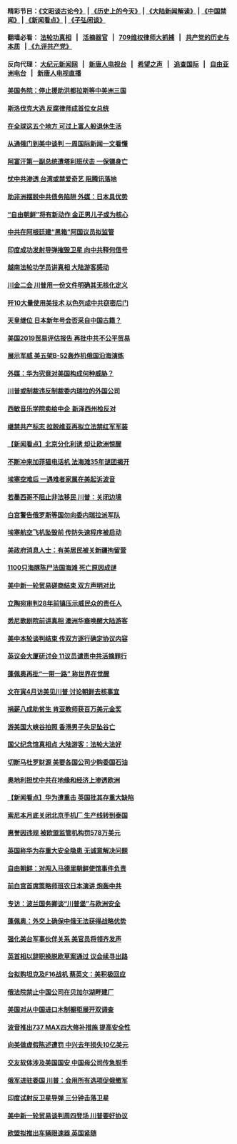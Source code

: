 #### 精彩节目：[《文昭谈古论今》](http://134.209.198.168/wenzhao) | [《历史上的今天》](http://134.209.198.168/today-in-history) | [《大陆新闻解读》](http://134.209.198.168/ntdtv-comedy) | [《中国禁闻》](http://134.209.198.168/ntdtv-news) | [《新闻看点》](http://134.209.198.168/news-insight) | [《子弘闲谈》](http://134.209.198.168/zihongxiantan/) 

  #### 翻墙必看： [法轮功真相](http://134.209.198.168:10000/videos/truth.html) &nbsp;&nbsp;|&nbsp;&nbsp; [活摘器官](http://134.209.198.168:10000/videos/res/Organs/) &nbsp;&nbsp;|&nbsp;&nbsp; [709维权律师大抓捕](http://134.209.198.168:10000/videos/709/) &nbsp;&nbsp;|&nbsp;&nbsp; [共产党的历史与本质](http://134.209.198.168:10000/videos/ccp.html) &nbsp;&nbsp;| [《九评共产党》](http://134.209.198.168:10000/videos/jiuping/) 

#### 反向代理： [大纪元新闻网](http://134.209.198.168:10080/) &nbsp;&nbsp;|&nbsp;&nbsp; [新唐人电视台](http://134.209.198.168:8000/) &nbsp;&nbsp;|&nbsp;&nbsp; [希望之声](http://134.209.198.168:8200/) &nbsp;&nbsp;|&nbsp;&nbsp; [追查国际](http://134.209.198.168:10010/) &nbsp;&nbsp;|&nbsp;&nbsp; [自由亚洲电台](http://134.209.198.168:9800/) &nbsp;&nbsp;|&nbsp;&nbsp; [新唐人电视直播](http://134.209.198.168/) 

#### [美国务院：停止援助洪都拉斯等中美洲三国](../pages/nsc418/n11152947.md?t=03312137) 

#### [斯洛伐克大选 反腐律师成首位女总统](../pages/nsc418/n11153077.md?t=03312137) 

#### [在全球这五个地方 可过上富人般退休生活](../pages/nsc418/n11151775.md?t=03312137) 

#### [从通俄门到美中谈判 一周国际新闻一文看懂](../pages/nsc418/n11151265.md?t=03312137) 

#### [阿富汗第一副总统遭塔利班伏击 一保镖身亡](../pages/nsc418/n11152070.md?t=03312137) 

#### [忧中共渗透 台湾或禁爱奇艺 阻腾讯落地](../pages/nsc418/n11151626.md?t=03312137) 

#### [助非洲摆脱中共债务陷阱 外媒：日本具优势](../pages/nsc418/n11151637.md?t=03312137) 

#### [“自由朝鲜”将有新动作 金正男儿子或为核心](../pages/nsc418/n11151559.md?t=03312137) 

#### [中共在阿根廷建“黑箱”阿国议员拟监管](../pages/nsc418/n11151549.md?t=03312137) 

#### [印度成功发射导弹摧毁卫星 向中共释何信号](../pages/nsc418/n11151376.md?t=03312137) 

#### [越南法轮功学员讲真相 大陆游客感动](../pages/nsc418/n11151052.md?t=03312137) 

#### [川金二会 川普用一份文件明确其无核化定义](../pages/nsc418/n11151140.md?t=03312137) 

#### [歼10大量使用美技术 以色列成中共窃密后门](../pages/nsc418/n11143429.md?t=03312137) 

#### [天皇继位 日本新年号会否采自中国古籍？](../pages/nsc418/n11151078.md?t=03312137) 

#### [美国2019贸易评估报告 再批中共不公平贸易](../pages/nsc418/n11150818.md?t=03312137) 

#### [展示军威 美五架B-52轰炸机俄国沿海演练](../pages/nsc418/n11150480.md?t=03312137) 

#### [外媒：华为究竟对美国构成何种威胁？](../pages/nsc418/n11149562.md?t=03312137) 

#### [川普或制裁违反制裁委内瑞拉的外国公司](../pages/nsc418/n11150019.md?t=03312137) 

#### [西敏音乐学院卖给中企 新泽西州检反对](../pages/nsc418/n11149680.md?t=03312137) 

#### [继禁共产标志 拉脱维亚再拟立法禁红军军装](../pages/nsc418/n11149779.md?t=03312137) 

#### [【新闻看点】北京分化利诱 却让欧洲惊醒](../pages/nsc418/n11149321.md?t=03312137) 

#### [不断冲来加菲猫电话机 法海滩35年谜团揭开](../pages/nsc418/n11149623.md?t=03312137) 

#### [埃塞空难后 一遇难者家属在美起诉波音](../pages/nsc418/n11149698.md?t=03312137) 

#### [若墨西哥不阻止非法移民 川普：关闭边境](../pages/nsc418/n11149488.md?t=03312137) 

#### [白宫警告俄罗斯等国勿向委内瑞拉派军队](../pages/nsc418/n11149658.md?t=03312137) 

#### [埃塞航空飞机坠毁前 传防失速程序被启动](../pages/nsc418/n11149281.md?t=03312137) 

#### [美政府消息人士：有美居民被关新疆拘留营](../pages/nsc418/n11149339.md?t=03312137) 

#### [1100只海豚陈尸法国海滩 死亡原因成谜](../pages/nsc418/n11148870.md?t=03312137) 

#### [美中新一轮贸易磋商结束 双方声明对比](../pages/nsc418/n11149183.md?t=03312137) 

#### [立陶宛审判28年前镇压示威民众的责任人](../pages/nsc418/n11148633.md?t=03312137) 

#### [悉尼歌剧院前讲真相 澳洲华裔唤醒大陆游客](../pages/nsc418/n11148530.md?t=03312137) 

#### [美中本轮谈判结束 传双方逐行确定协议内容](../pages/nsc418/n11148669.md?t=03312137) 

#### [英议会大厦研讨会 11议员谴责中共活摘罪行](../pages/nsc418/n11147307.md?t=03312137) 

#### [蓬佩奥再批“一带一路” 称世界在觉醒](../pages/nsc418/n11148618.md?t=03312137) 

#### [文在寅4月访美见川普 讨论朝鲜去核事宜](../pages/nsc418/n11148476.md?t=03312137) 

#### [捐薪八成助贫生 肯亚教师获百万美元金奖](../pages/nsc418/n11148002.md?t=03312137) 

#### [游美国大峡谷拍照 香港男子失足坠谷亡](../pages/nsc418/n11147271.md?t=03312137) 

#### [国父纪念馆真相点 大陆游客：法轮大法好](../pages/nsc418/n11146855.md?t=03312137) 

#### [切断马杜罗财源 美要各国公司少购委国石油](../pages/nsc418/n11147170.md?t=03312137) 

#### [奥地利担忧中共在地缘和经济上渗透欧洲](../pages/nsc418/n11147131.md?t=03312137) 

#### [【新闻看点】华为遭重击 英国批其存重大缺陷](../pages/nsc418/n11146848.md?t=03312137) 

#### [索尼本月底关闭北京手机厂 生产线转到泰国](../pages/nsc418/n11146898.md?t=03312137) 

#### [惠誉因违规 被欧盟监管机构罚578万美元](../pages/nsc418/n11146571.md?t=03312137) 

#### [英国称华为存重大安全隐患 无诚意解决问题](../pages/nsc418/n11146736.md?t=03312137) 

#### [自由朝鲜：对闯入马德里朝鲜使馆事件负责](../pages/nsc418/n11145851.md?t=03312137) 

#### [前白宫首席策略师班农日本演讲 炮轰中共](../pages/nsc418/n11145680.md?t=03312137) 

#### [专访：波兰国务卿谈“川普堡”与欧洲安全](../pages/nsc418/n11144470.md?t=03312137) 

#### [蓬佩奥：外交上确保中俄无法获得战略优势](../pages/nsc418/n11144977.md?t=03312137) 

#### [强化美台军事伙伴关系 美官员将领齐发声](../pages/nsc418/n11144937.md?t=03312137) 

#### [英首相以辞职换脱欧草案通过 议会续寻出路](../pages/nsc418/n11144731.md?t=03312137) 

#### [台拟购坦克及F16战机 蔡英文：美积极回应](../pages/nsc418/n11144759.md?t=03312137) 

#### [俄法院禁止中国公司在贝加尔湖畔建厂](../pages/nsc418/n11144697.md?t=03312137) 

#### [美国对从中国进口木制橱柜展开双调查](../pages/nsc418/n11144673.md?t=03312137) 

#### [波音推出737 MAX四大修补措施 提高安全性](../pages/nsc418/n11144521.md?t=03312137) 

#### [向美做虚假陈述遭罚 中兴去年损失10亿美元](../pages/nsc418/n11144356.md?t=03312137) 

#### [交友软体涉及美国国安 中国母公司传急脱手](../pages/nsc418/n11144181.md?t=03312137) 

#### [俄军进驻委国 川普：会用所有选项促俄撤军](../pages/nsc418/n11144268.md?t=03312137) 

#### [印度试射反卫星导弹 三分钟击落卫星](../pages/nsc418/n11144027.md?t=03312137) 

#### [美中新一轮贸易谈判周四登场 川普要好协议](../pages/nsc418/n11144151.md?t=03312137) 

#### [欧盟拟推出车辆限速器 英国紧随](../pages/nsc418/n11143685.md?t=03312137) 

